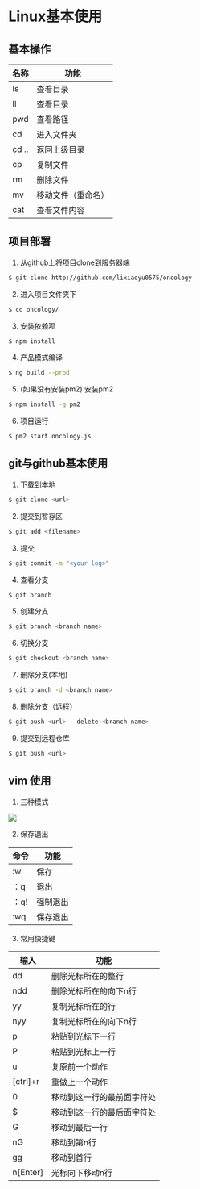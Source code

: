 # Linux基本使用
## 基本操作
| 名称 | 功能 |
| --- | --- |
| ls | 查看目录 |
| ll | 查看目录 |
| pwd | 查看路径 |
| cd | 进入文件夹 |
| cd .. | 返回上级目录 |
| cp |  复制文件 |
| rm | 删除文件 |
| mv | 移动文件（重命名）|
| cat | 查看文件内容 |

## 项目部署
1. 从github上将项目clone到服务器端
```  sh
$ git clone http://github.com/lixiaoyu0575/oncology
``` 
2. 进入项目文件夹下
``` sh
$ cd oncology/
```
3. 安装依赖项
``` sh
$ npm install
```
4. 产品模式编译
``` sh 
$ ng build --prod
```
5. (如果没有安装pm2) 安装pm2
``` sh
$ npm install -g pm2
``` 
6. 项目运行
``` sh
$ pm2 start oncology.js
```

## git与github基本使用
1. 下载到本地
``` sh
$ git clone <url>
```
2. 提交到暂存区
``` sh
$ git add <filename>
```
3. 提交
``` sh 
$ git commit -m "<your log>"
```
4. 查看分支
``` sh
$ git branch
```
5. 创建分支
``` sh
$ git branch <branch name>
```
6. 切换分支
``` sh
$ git checkout <branch name>
```
7. 删除分支(本地)
``` sh
$ git branch -d <branch name>
```
8. 删除分支（远程）
``` sh
$ git push <url> --delete <branch name>
```
9. 提交到远程仓库
``` sh
$ git push <url>
```

## vim 使用
1. 三种模式  

![](http://www.runoob.com/wp-content/uploads/2014/07/vim-vi-workmodel.png)   


2. 保存退出

| 命令 |  功能 |
| --- | --- |
| :w | 保存 |
|：q| 退出|
|：q!|强制退出 |
|:wq|保存退出|

3. 常用快捷键

|输入|功能|
|---|---|
|dd|删除光标所在的整行|
|ndd|删除光标所在的向下n行|
|yy|复制光标所在的行|
|nyy|复制光标所在的向下n行|
|p|粘贴到光标下一行|
|P|粘贴到光标上一行|
|u|复原前一个动作|
|[ctrl]+r|重做上一个动作|
|0|移动到这一行的最前面字符处|
|$|移动到这一行的最后面字符处|
|G|移动到最后一行|
|nG|移动到第n行|
|gg|移动到首行|
|n[Enter]|光标向下移动n行|
